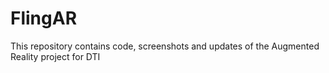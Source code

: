 # FlingAR
This repository contains code, screenshots and updates of the Augmented Reality project for DTI
